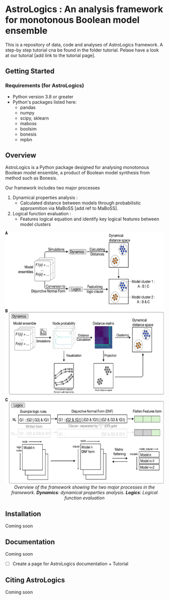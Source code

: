 # AstroLogics : An analysis framework for monotonous Boolean model ensemble

<!--
<p align="center">
<img height="500" src="./doc/images/pyPROFILE_LOGO.svg" />
</p>
-->

This is a repository of data, code and analyses of AstroLogics framework.
A step-by step tutorial cna be found in the folder tutorial. Pelase have a look at our tutorial [add link to the tutorial page]. 

## Getting Started
### Requirements (for AstroLogics)
- Python version 3.8 or greater
- Python's packages listed here:
    - pandas
    - numpy
    - scipy, sklearn
    - maboss
    - boolsim
    - bonesis
    - mpbn

## Overview
AstroLogics is a Python package designed for analysing monotonous Boolean model ensemble, a product of Boolean model synthesis from method such as Bonesis.
<!--Add link to the-->  
Our framework includes two major processes 
1. Dynamical properties analysis : 
    - Calculated distance between models through probabilistic approxmition via MaBoSS [add ref to MaBoSS].
2. Logical function evaluation : 
    - Features logical equation and identify key logical features between model clusters

<!--Add masking to the figure so that you have a white background-->  
<p align="center">
<img height="800" src="./doc/images/Figure2_Overview_framework.png" />
<br>
<em> Overview of the framework showing the two major processes in the framework. <strong>Dynamics</strong>: dynamical properties analysis. <strong>Logics</strong>: Logical function evaluation </em>
</br>
</p>

## Installation 
Coming soon

## Documentation
Coming soon
- [ ] Create a page for AstroLogics documentation + Tutorial

## Citing AstroLogics
Coming soon